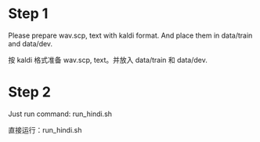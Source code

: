 # Step 1

Please prepare wav.scp, text with kaldi format. And place them in data/train and data/dev.

按 kaldi 格式准备 wav.scp, text。并放入 data/train 和 data/dev.


# Step 2
Just run command: run_hindi.sh

直接运行：run_hindi.sh
